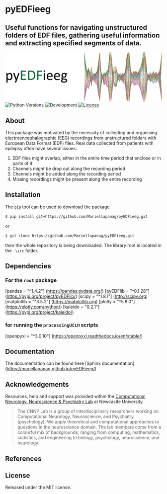 # pyEDFieeg

##  Useful functions for navigating unstructured folders of EDF files, gathering useful information and extracting specified segments of data.

![Image](https://github.com/Mariellapanag/pyEDFieeg/blob/main/GitpageImages/frontimage.png)
![Python Versions](https://img.shields.io/badge/python-^3.8<3.11-blue)
![Development](https://img.shields.io/badge/development-active-green.svg)
[![License](https://img.shields.io/github/license/mariellaPanag/pyEDFieeg.svg)](https://github.com/Mariellapanag/pyEDFieeg/blob/main/LICENSE)

## About

This package was motivated by the necessity of collecting and organising electroencephalographic (EEG) recordings from unstructured folders with European Data Format (EDF) files.
Real data collected from patients with epilepsy often have several issues:
1. EDF files might overlap, either in the entire time period that enclose or in parts of it
2. Channels might be drop out along the recording period
3. Channels might be added along the recording period
4. Missing recordings might be present along the entire recording

## Installation

The ```pip``` tool can be used to download the package

```bash
$ pip install git+https://github.com/Mariellapanag/pyEDFieeg.git
```
or

```bash
$ git clone https://github.com/Mariellapanag/pyEDFieeg.git
```
then the whole repository is being downloaded. The library root is located in the ```.\src``` folder.

## Dependencies

### For the ```root``` package

[pandas = "^1.4.2"] (https://pandas.pydata.org/)
[pyEDFlib = "^0.1.28"] (https://pypi.org/project/pyEDFlib/)
[scipy = "^1.8.1"] (http://scipy.org)
[matplotlib = "^3.5.2"] (https://matplotlib.org)
[plotly = "^5.8.0"] (https://plotly.com/python/)
[kaleido = "0.2.1"] (https://pypi.org/project/kaleido/)

### for running the ```processingUCLH``` scripts

[openpyxl = "^3.0.10"] (https://openpyxl.readthedocs.io/en/stable/)

## Documentation

The documentation can be found here [Sphinx documentation] (https://mariellapanag.github.io/pyEDFieeg/)


## Acknowledgements

Resources, help and support was provided within the [Computational Neurology, Neuroscience & Psychiatry Lab](https://sites.google.com/view/cnnp-lab/home) at Newcastle University.
> The CNNP Lab is a group of interdisciplinary researchers working on Computational Neurology, Neuroscience, and Psychiatry (psychology). 
> We apply theoretical and computational approaches to questions in the neuroscience domain. The lab members come from a colourful mix of backgrounds, ranging from computing, 
>mathematics, statistics, and engineering to biology, psychology, neuroscience, and neurology.


## References

## License

Released under the MIT license.



